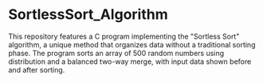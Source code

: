 # SortlessSort_Algorithm
This repository features a C program implementing the "Sortless Sort" algorithm, a unique method that organizes data without a traditional sorting phase. The program sorts an array of 500 random numbers using distribution and a balanced two-way merge, with input data shown before and after sorting.
